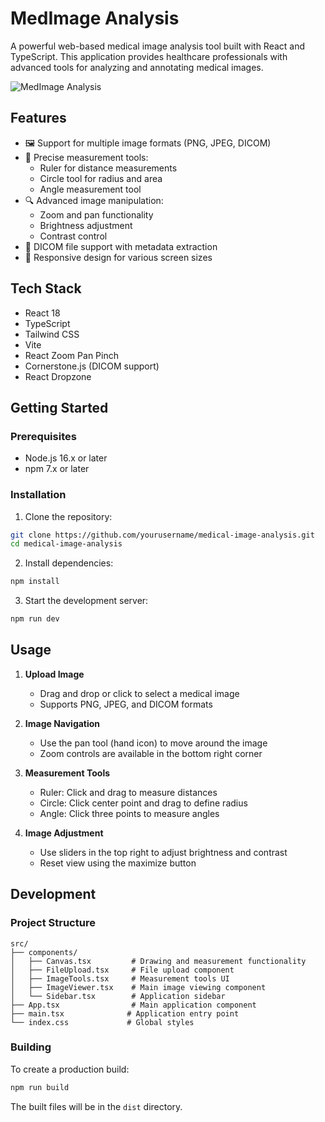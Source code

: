 # MedImage Analysis

A powerful web-based medical image analysis tool built with React and TypeScript. This application provides healthcare professionals with advanced tools for analyzing and annotating medical images.

![MedImage Analysis](https://images.unsplash.com/photo-1576091160399-112ba8d25d1d?auto=format&fit=crop&q=80&w=2070)

## Features

- 🖼️ Support for multiple image formats (PNG, JPEG, DICOM)
- 📏 Precise measurement tools:
  - Ruler for distance measurements
  - Circle tool for radius and area
  - Angle measurement tool
- 🔍 Advanced image manipulation:
  - Zoom and pan functionality
  - Brightness adjustment
  - Contrast control
- 💾 DICOM file support with metadata extraction
- 📱 Responsive design for various screen sizes

## Tech Stack

- React 18
- TypeScript
- Tailwind CSS
- Vite
- React Zoom Pan Pinch
- Cornerstone.js (DICOM support)
- React Dropzone

## Getting Started

### Prerequisites

- Node.js 16.x or later
- npm 7.x or later

### Installation

1. Clone the repository:
```bash
git clone https://github.com/yourusername/medical-image-analysis.git
cd medical-image-analysis
```

2. Install dependencies:
```bash
npm install
```

3. Start the development server:
```bash
npm run dev
```

## Usage

1. **Upload Image**
   - Drag and drop or click to select a medical image
   - Supports PNG, JPEG, and DICOM formats

2. **Image Navigation**
   - Use the pan tool (hand icon) to move around the image
   - Zoom controls are available in the bottom right corner

3. **Measurement Tools**
   - Ruler: Click and drag to measure distances
   - Circle: Click center point and drag to define radius
   - Angle: Click three points to measure angles

4. **Image Adjustment**
   - Use sliders in the top right to adjust brightness and contrast
   - Reset view using the maximize button

## Development

### Project Structure

```
src/
├── components/
│   ├── Canvas.tsx         # Drawing and measurement functionality
│   ├── FileUpload.tsx     # File upload component
│   ├── ImageTools.tsx     # Measurement tools UI
│   ├── ImageViewer.tsx    # Main image viewing component
│   └── Sidebar.tsx        # Application sidebar
├── App.tsx                # Main application component
├── main.tsx              # Application entry point
└── index.css             # Global styles
```

### Building

To create a production build:

```bash
npm run build
```

The built files will be in the `dist` directory.

